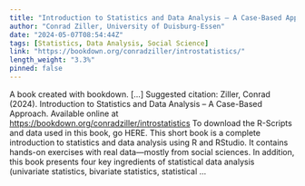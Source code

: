 ```yaml
---
title: "Introduction to Statistics and Data Analysis – A Case-Based Approach"
author: "Conrad Ziller, University of Duisburg-Essen"
date: "2024-05-07T08:54:44Z"
tags: [Statistics, Data Analysis, Social Science]
link: "https://bookdown.org/conradziller/introstatistics/"
length_weight: "3.3%"
pinned: false
---
```


A book created with bookdown. [...] Suggested citation: Ziller, Conrad (2024). Introduction to Statistics and Data Analysis – A Case-Based Approach. Available online at https://bookdown.org/conradziller/introstatistics To download the R-Scripts and data used in this book, go HERE. This short book is a complete introduction to statistics and data analysis using R and RStudio. It contains hands-on exercises with real data—mostly from social sciences. In addition, this book presents four key ingredients of statistical data analysis (univariate statistics, bivariate statistics, statistical ...
